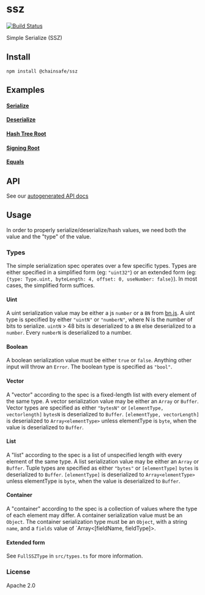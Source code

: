 # ssz
[![Build Status](https://travis-ci.com/ChainSafe/ssz-js.svg?branch=master)](https://travis-ci.com/ChainSafe/ssz-js)

Simple Serialize (SSZ)

## Install

`npm install @chainsafe/ssz`

## Examples

#### [Serialize](https://chainsafe.github.io/ssz-js/modules/ssz.html#serialize)

#### [Deserialize](https://chainsafe.github.io/ssz-js/modules/ssz.html#deserialize)

#### [Hash Tree Root](https://chainsafe.github.io/ssz-js/modules/ssz.html#hashtreeroot)

#### [Signing Root](https://chainsafe.github.io/ssz-js/modules/ssz.html#signingroot)

#### [Equals](https://chainsafe.github.io/ssz-js/modules/ssz.html#equals)

## API

See our [autogenerated API docs](https://chainsafe.github.io/ssz-js/modules/ssz.html)

## Usage

In order to properly serialize/deserialize/hash values, we need both the value and the "type" of the value.

### Types

The simple serialization spec operates over a few specific types.
Types are either specified in a simplified form (eg: `"uint32"`) or an extended form
(eg: `{type: Type.uint, byteLength: 4, offset: 0, useNumber: false}`). In most cases, the simplified form suffices.

#### Uint
A uint serialization value may be either a js `number` or a `BN` from [bn.js](https://github.com/indutny/bn.js).
A uint type is specified by either `"uintN"` or `"numberN"`, where N is the number of bits to serialize.
`uintN` > 48 bits is deserialized to a `BN` else deserialized to a `number`.
Every `numberN` is deserialized to a number.

#### Boolean
A boolean serialization value must be either `true` or `false`. Anything other input will throw an `Error`.
The boolean type is specified as `"bool"`.

#### Vector
A "vector" according to the spec is a fixed-length list with every element of the same type.
A vector serialization value may be either an `Array` or `Buffer`.
Vector types are specified as either `"bytesN"` or `[elementType, vectorlength]`
`bytesN` is deserialized to `Buffer`.
`[elementType, vectorLength]` is deserialized to `Array<elementType>` unless elementType is `byte`, when the value is deserialized to `Buffer`.

#### List
A "list" according to the spec is a list of unspecified length with every element of the same type.
A list serialization value may be either an `Array` or `Buffer`.
Tuple types are specified as either `"bytes"` or `[elementType]`
`bytes` is deserialized to `Buffer`.
`[elementType]` is deserialized to `Array<elementType>` unless elementType is `byte`, when the value is deserialized to `Buffer`.

#### Container
A "container" according to the spec is a collection of values where the type of each element may differ.
A container serialization value must be an `Object`.
The container serialization type must be an `Object`, with a string `name`, and a `fields` value of `Array<[fieldName, fieldType]>.

#### Extended form

See `FullSSZType` in `src/types.ts` for more information.

### License

Apache 2.0
